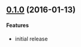 ## [0.1.0](https://github.com/twada/offset-sourcemap-lines/releases/tag/v0.1.0) (2016-01-13)


#### Features

  * initial release
